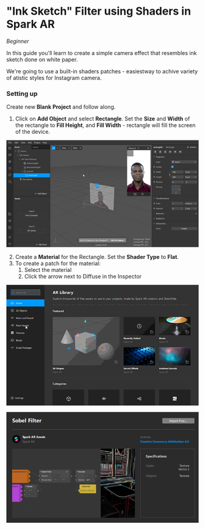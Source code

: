 # "Ink Sketch" Filter using Shaders in Spark AR
*Beginner*

In this guide you'll learn to create a simple camera effect that resembles ink sketch done on white paper.

We're going to use a built-in shaders patches - easiestway to achive variety of atistic styles for Instagram camera.

### Setting up

Create new **Blank Project** and follow along.

1. Click on **Add Object** and select **Rectangle**. Set the **Size** and **Width** of the rectangle to **Fill Height**, and **Fill Width** - rectangle will fill the screen of the device.

![Test Animated Gif](/tutorial-img/fill-width.gif)

2. Create a **Material** for the Rectangle. Set the **Shader Type** to **Flat**.
3. To create a patch for the material:
   1. Select the material
   2. Click the arrow next to Diffuse in the Inspector

![Test Animated Gif](/tutorial-img/AR-Library-Sobel-filter3.gif)

![Test Animated Gif](/tutorial-img/sobel-screen.png)



